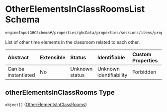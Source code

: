 # OtherElementsInClassRoomsList Schema

```txt
engineInputGHCSchema#/properties/ghcData/properties/sessions/items/properties/otherElementsInClassRooms
```

List of other time elements in the classroom related to each other.

| Abstract            | Extensible | Status         | Identifiable            | Custom Properties | Additional Properties | Access Restrictions | Defined In                                                        |
| :------------------ | :--------- | :------------- | :---------------------- | :---------------- | :-------------------- | :------------------ | :---------------------------------------------------------------- |
| Can be instantiated | No         | Unknown status | Unknown identifiability | Forbidden         | Allowed               | none                | [ghc.schema.json*](../out/ghc.schema.json "open original schema") |

## otherElementsInClassRooms Type

`object[]` ([OtherElementsInClassRooms](ghc-properties-ghcdata-properties-sessions-session-properties-otherelementsinclassroomslist-otherelementsinclassrooms.md))
